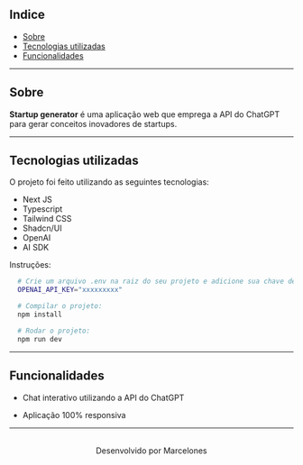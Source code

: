 ## Indice

- [Sobre](#sobre)
- [Tecnologias utilizadas](#tecnologias-utilizadas)
- [Funcionalidades](#Funcionalidades)

---

## Sobre

**Startup generator** é uma aplicação web que emprega a API do ChatGPT para gerar conceitos inovadores de startups.

---

## Tecnologias utilizadas

O projeto foi feito utilizando as seguintes tecnologias:

- Next JS
- Typescript
- Tailwind CSS
- Shadcn/UI
- OpenAI
- AI SDK

Instruções:

```bash
  # Crie um arquivo .env na raiz do seu projeto e adicione sua chave de API OpenAI:
  OPENAI_API_KEY="xxxxxxxxx"

  # Compilar o projeto:
  npm install

  # Rodar o projeto:
  npm run dev 
```

---

## Funcionalidades

- Chat interativo utilizando a API do ChatGPT

- Aplicação 100% responsiva

---

<br/>
<div align="center">
  Desenvolvido por Marcelones
</div>




